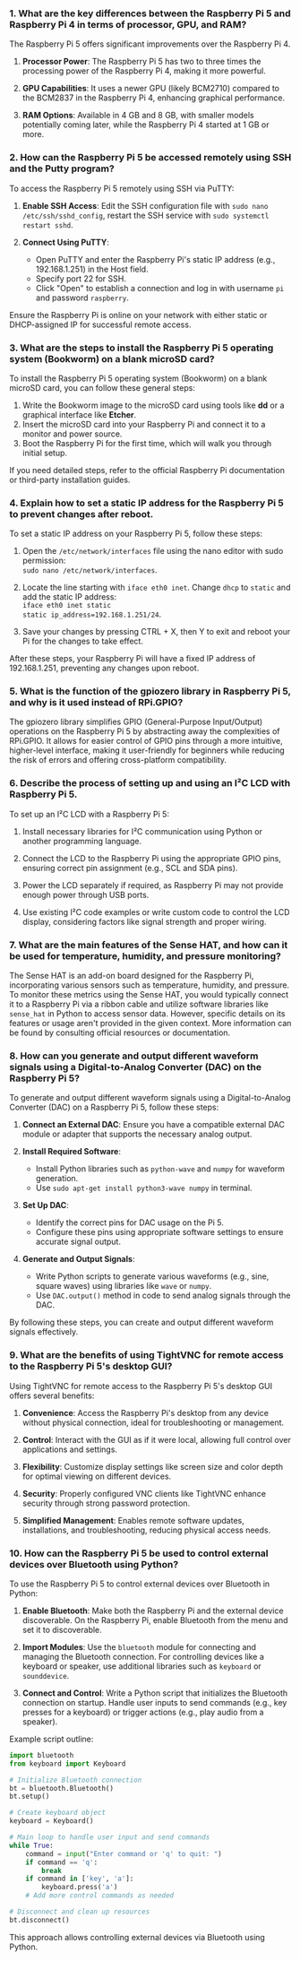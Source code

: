 ### 1. What are the key differences between the Raspberry Pi 5 and Raspberry Pi 4 in terms of processor, GPU, and RAM?

The Raspberry Pi 5 offers significant improvements over the Raspberry Pi 4. 

1. **Processor Power**: The Raspberry Pi 5 has two to three times the processing power of the Raspberry Pi 4, making it more powerful.

2. **GPU Capabilities**: It uses a newer GPU (likely BCM2710) compared to the BCM2837 in the Raspberry Pi 4, enhancing graphical performance.

3. **RAM Options**: Available in 4 GB and 8 GB, with smaller models potentially coming later, while the Raspberry Pi 4 started at 1 GB or more.


### 2. How can the Raspberry Pi 5 be accessed remotely using SSH and the Putty program?

To access the Raspberry Pi 5 remotely using SSH via PuTTY:

1. **Enable SSH Access**: Edit the SSH configuration file with `sudo nano /etc/ssh/sshd_config`, restart the SSH service with `sudo systemctl restart sshd`.

2. **Connect Using PuTTY**:
   - Open PuTTY and enter the Raspberry Pi's static IP address (e.g., 192.168.1.251) in the Host field.
   - Specify port 22 for SSH.
   - Click "Open" to establish a connection and log in with username `pi` and password `raspberry`.

Ensure the Raspberry Pi is online on your network with either static or DHCP-assigned IP for successful remote access.


### 3. What are the steps to install the Raspberry Pi 5 operating system (Bookworm) on a blank microSD card?

To install the Raspberry Pi 5 operating system (Bookworm) on a blank microSD card, you can follow these general steps:

1. Write the Bookworm image to the microSD card using tools like **dd** or a graphical interface like **Etcher**.
2. Insert the microSD card into your Raspberry Pi and connect it to a monitor and power source.
3. Boot the Raspberry Pi for the first time, which will walk you through initial setup.

If you need detailed steps, refer to the official Raspberry Pi documentation or third-party installation guides.


### 4. Explain how to set a static IP address for the Raspberry Pi 5 to prevent changes after reboot.

To set a static IP address on your Raspberry Pi 5, follow these steps:

1. Open the `/etc/network/interfaces` file using the nano editor with sudo permission:  
   `sudo nano /etc/network/interfaces`.

2. Locate the line starting with `iface eth0 inet`. Change `dhcp` to `static` and add the static IP address:  
   `iface eth0 inet static`  
   `static ip_address=192.168.1.251/24`.

3. Save your changes by pressing CTRL + X, then Y to exit and reboot your Pi for the changes to take effect.

After these steps, your Raspberry Pi will have a fixed IP address of 192.168.1.251, preventing any changes upon reboot.

### 5. What is the function of the gpiozero library in Raspberry Pi 5, and why is it used instead of RPi.GPIO?

The gpiozero library simplifies GPIO (General-Purpose Input/Output) operations on the Raspberry Pi 5 by abstracting away the complexities of RPi.GPIO. It allows for easier control of GPIO pins through a more intuitive, higher-level interface, making it user-friendly for beginners while reducing the risk of errors and offering cross-platform compatibility.

### 6. Describe the process of setting up and using an I²C LCD with Raspberry Pi 5.

To set up an I²C LCD with a Raspberry Pi 5:

1. Install necessary libraries for I²C communication using Python or another programming language.

2. Connect the LCD to the Raspberry Pi using the appropriate GPIO pins, ensuring correct pin assignment (e.g., SCL and SDA pins).

3. Power the LCD separately if required, as Raspberry Pi may not provide enough power through USB ports.

4. Use existing I²C code examples or write custom code to control the LCD display, considering factors like signal strength and proper wiring.


### 7. What are the main features of the Sense HAT, and how can it be used for temperature, humidity, and pressure monitoring?

The Sense HAT is an add-on board designed for the Raspberry Pi, incorporating various sensors such as temperature, humidity, and pressure. To monitor these metrics using the Sense HAT, you would typically connect it to a Raspberry Pi via a ribbon cable and utilize software libraries like `sense_hat` in Python to access sensor data. However, specific details on its features or usage aren't provided in the given context. More information can be found by consulting official resources or documentation.


### 8. How can you generate and output different waveform signals using a Digital-to-Analog Converter (DAC) on the Raspberry Pi 5?

To generate and output different waveform signals using a Digital-to-Analog Converter (DAC) on a Raspberry Pi 5, follow these steps:

1. **Connect an External DAC**: Ensure you have a compatible external DAC module or adapter that supports the necessary analog output.

2. **Install Required Software**:
   - Install Python libraries such as `python-wave` and `numpy` for waveform generation.
   - Use `sudo apt-get install python3-wave numpy` in terminal.

3. **Set Up DAC**:
   - Identify the correct pins for DAC usage on the Pi 5.
   - Configure these pins using appropriate software settings to ensure accurate signal output.

4. **Generate and Output Signals**:
   - Write Python scripts to generate various waveforms (e.g., sine, square waves) using libraries like `wave` or `numpy`.
   - Use `DAC.output()` method in code to send analog signals through the DAC.

By following these steps, you can create and output different waveform signals effectively.



### 9. What are the benefits of using TightVNC for remote access to the Raspberry Pi 5's desktop GUI?

Using TightVNC for remote access to the Raspberry Pi 5's desktop GUI offers several benefits:

1. **Convenience**: Access the Raspberry Pi's desktop from any device without physical connection, ideal for troubleshooting or management.

2. **Control**: Interact with the GUI as if it were local, allowing full control over applications and settings.

3. **Flexibility**: Customize display settings like screen size and color depth for optimal viewing on different devices.

4. **Security**: Properly configured VNC clients like TightVNC enhance security through strong password protection.

5. **Simplified Management**: Enables remote software updates, installations, and troubleshooting, reducing physical access needs.



### 10. How can the Raspberry Pi 5 be used to control external devices over Bluetooth using Python?

To use the Raspberry Pi 5 to control external devices over Bluetooth in Python:

1. **Enable Bluetooth**: Make both the Raspberry Pi and the external device discoverable. On the Raspberry Pi, enable Bluetooth from the menu and set it to discoverable.

2. **Import Modules**: Use the `bluetooth` module for connecting and managing the Bluetooth connection. For controlling devices like a keyboard or speaker, use additional libraries such as `keyboard` or `sounddevice`.

3. **Connect and Control**: Write a Python script that initializes the Bluetooth connection on startup. Handle user inputs to send commands (e.g., key presses for a keyboard) or trigger actions (e.g., play audio from a speaker).

Example script outline:

```python
import bluetooth
from keyboard import Keyboard

# Initialize Bluetooth connection
bt = bluetooth.Bluetooth()
bt.setup()

# Create keyboard object
keyboard = Keyboard()

# Main loop to handle user input and send commands
while True:
    command = input("Enter command or 'q' to quit: ")
    if command == 'q':
        break
    if command in ['key', 'a']:
        keyboard.press('a')
    # Add more control commands as needed

# Disconnect and clean up resources
bt.disconnect()
```

This approach allows controlling external devices via Bluetooth using Python.
